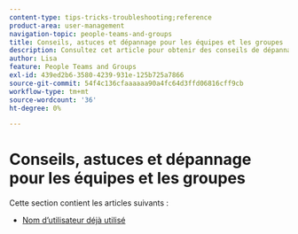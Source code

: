 ```yaml
---
content-type: tips-tricks-troubleshooting;reference
product-area: user-management
navigation-topic: people-teams-and-groups
title: Conseils, astuces et dépannage pour les équipes et les groupes
description: Consultez cet article pour obtenir des conseils de dépannage sur les équipes et les groupes.
author: Lisa
feature: People Teams and Groups
exl-id: 439ed2b6-3580-4239-931e-125b725a7866
source-git-commit: 54f4c136cfaaaaaa90a4fc64d3ffd06816cff9cb
workflow-type: tm+mt
source-wordcount: '36'
ht-degree: 0%

---
```


# Conseils, astuces et dépannage pour les équipes et les groupes

Cette section contient les articles suivants :

* [Nom d’utilisateur déjà utilisé](../../people-teams-and-groups/tips-tricks-and-troubleshooting/username-already-in-use.md)

